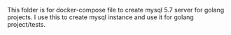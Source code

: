 This folder is for docker-compose file to create mysql 5.7 server for golang projects. I use this to create mysql instance and use it for golang project/tests.